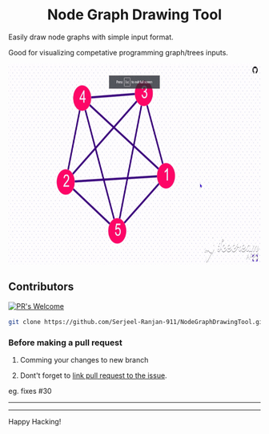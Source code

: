 <h1 align="center">Node Graph Drawing Tool</h1>

Easily draw node graphs with simple input format.

Good for visualizing competative programming graph/trees inputs.
<p align="center">

</p>

<p align="center">
  <img src="./assets/nodegraph.gif" width="700" height="400"/>
</p>

## Contributors
[![PR's Welcome](https://img.shields.io/badge/PRs-welcome-yellow.svg?style=flat-square)](http://makeapullrequest.com)

```sh
git clone https://github.com/Serjeel-Ranjan-911/NodeGraphDrawingTool.git
```

### Before making a pull request

1. Comming your changes to new branch

2. Dont't forget to [link pull request to the issue](https://docs.github.com/en/enterprise-server@2.21/github/managing-your-work-on-github/linking-a-pull-request-to-an-issue).

eg. fixes #30

<hr>

<hr>

Happy Hacking!